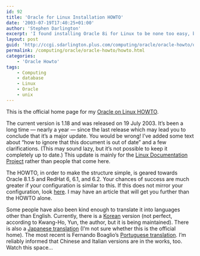 ```yaml
---
id: 92
title: 'Oracle for Linux Installation HOWTO'
date: '2003-07-19T17:40:25+01:00'
author: 'Stephen Darlington'
excerpt: 'I found installing Oracle 8i for Linux to be none too easy, but I struggled through. This document shows how I did it. '
layout: post
guid: 'http://ccgi.sdarlington.plus.com/computing/oracle/oracle-howto/oracle-for-linux-installation-howto.html'
permalink: /computing/oracle/oracle-howto/howto.html
categories:
    - 'Oracle Howto'
tags:
    - Computing
    - database
    - Linux
    - Oracle
    - unix
---
```


This is the official home page for my [Oracle on Linux HOWTO](oracle-howto.html).

The current version is 1.18 and was released on 19 July 2003. It’s been a long time — nearly a year — since the last release which may lead you to conclude that it’s a major update. You would be wrong! I’ve added some text about “how to ignore that this document is out of date” and a few clarifications. (This may sound lazy, but it’s not possible to keep it completely up to date.) This update is mainly for the [Linux Documentation Project](http://www.tldp.org/) rather than people that come here.

The HOWTO, in order to make the structure simple, is geared towards Oracle 8.1.5 and RedHat 6, 6.1, and 6.2. Your chances of success are much greater if your configuration is similar to this. If this does not mirror your configuration, look [here](index.html). I may have an article that will get you further than the HOWTO alone.

Some people have also been kind enough to translate it into languages other than English. Currently, there is a [Korean](ftp://kldp.org/pub/kldp/HOWTOs/) version (not perfect, according to Kwang-Ho, Yun, the author, but it is being maintained). There is also a [Japanese translation](http://www.linux.or.jp/) (I’m not sure whether this is the official home). The most recent is Fernando Boaglio’s [Portuguese translation](http://www.oracle.matrix.com.br/oracle-howto-br/). I’m reliably informed that Chinese and Italian versions are in the works, too. Watch this space…